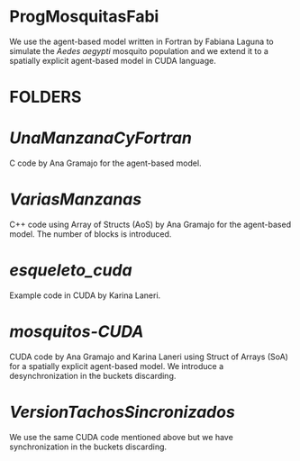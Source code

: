 # ProgMosquitasFabi
We use the agent-based model written in Fortran by Fabiana Laguna to simulate the *Aedes aegypti* mosquito population and
we extend it to a spatially explicit agent-based model in CUDA language.

# FOLDERS
# *UnaManzanaCyFortran* 
C code by Ana Gramajo for the agent-based model.

# *VariasManzanas*
C++ code using Array of Structs (AoS) by Ana Gramajo for the agent-based model.
The number of blocks is introduced. 

# *esqueleto_cuda*
Example code in CUDA by Karina Laneri.

# *mosquitos-CUDA*
CUDA code by Ana Gramajo and Karina Laneri using Struct of Arrays (SoA) for a spatially explicit agent-based model. 
We introduce a desynchronization in the buckets discarding.

# *VersionTachosSincronizados*
We use the same CUDA code mentioned above but we have synchronization in the buckets discarding.
